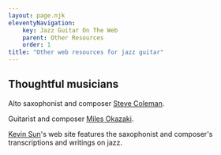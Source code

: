 ```yaml
---
layout: page.njk
eleventyNavigation:
    key: Jazz Guitar On The Web
    parent: Other Resources
    order: 1
title: "Other web resources for jazz guitar"
---
```


## Thoughtful musicians

Alto saxophonist and composer [Steve Coleman](http://m-base.com/).

Guitarist and composer [Miles Okazaki](https://www.milesokazaki.com/).

[Kevin Sun](https://www.kevinsun.com/)'s web site features the saxophonist and composer's transcriptions and writings on jazz.